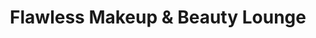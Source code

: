 ---
title: "Flawless Makeup & Beauty Lounge"
url: /wakefield/flawless-makeup-und-beauty-lounge/
shop: Kosmetik
---